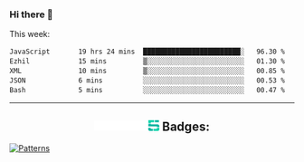 ### Hi there 👋

This week:
<!--START_SECTION:waka-->

```txt
JavaScript       19 hrs 24 mins  ████████████████████████░   96.30 %
Ezhil            15 mins         ▒░░░░░░░░░░░░░░░░░░░░░░░░   01.30 %
XML              10 mins         ▒░░░░░░░░░░░░░░░░░░░░░░░░   00.85 %
JSON             6 mins          ░░░░░░░░░░░░░░░░░░░░░░░░░   00.53 %
Bash             5 mins          ░░░░░░░░░░░░░░░░░░░░░░░░░   00.47 %
```

<!--END_SECTION:waka-->

---

<h2 style="text-align:center; font-weight: bold;" align="center"><img src="https://github.com/layer5io/layer5/blob/master/.github/assets/images/layer5/layer5-light-no-trim.svg" width="115px"> Badges: </h2>

<a href= "https://meshery.layer5.io/user/04079145-d65d-4d0f-a40e-533d358bea83?tab=badges"><img height="224px" src = "https://badges.layer5.io/assets/badges/patterns/patterns.png" alt = "Patterns" /></a>
